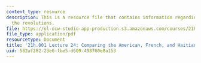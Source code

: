 ```yaml
---
content_type: resource
description: This is a resource file that contains information regarding comparing
  the revolutions.
file: https://ol-ocw-studio-app-production.s3.amazonaws.com/courses/21h-001-how-to-stage-a-revolution-fall-2013/582af28223e6fbe5d609498760e8a153_MIT21H_001F13_lec_24.pdf
file_type: application/pdf
resourcetype: Document
title: '21h.001 Lecture 24: Comparing the American, French, and Haitian Revolutions '
uid: 582af282-23e6-fbe5-d609-498760e8a153
---
```

